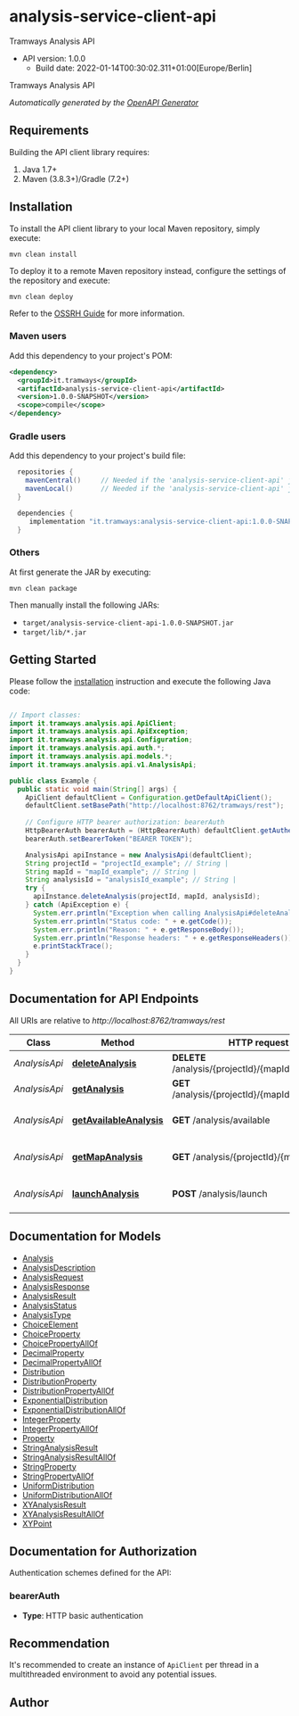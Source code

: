 # analysis-service-client-api

Tramways Analysis API
- API version: 1.0.0
  - Build date: 2022-01-14T00:30:02.311+01:00[Europe/Berlin]

Tramways Analysis API


*Automatically generated by the [OpenAPI Generator](https://openapi-generator.tech)*


## Requirements

Building the API client library requires:
1. Java 1.7+
2. Maven (3.8.3+)/Gradle (7.2+)

## Installation

To install the API client library to your local Maven repository, simply execute:

```shell
mvn clean install
```

To deploy it to a remote Maven repository instead, configure the settings of the repository and execute:

```shell
mvn clean deploy
```

Refer to the [OSSRH Guide](http://central.sonatype.org/pages/ossrh-guide.html) for more information.

### Maven users

Add this dependency to your project's POM:

```xml
<dependency>
  <groupId>it.tramways</groupId>
  <artifactId>analysis-service-client-api</artifactId>
  <version>1.0.0-SNAPSHOT</version>
  <scope>compile</scope>
</dependency>
```

### Gradle users

Add this dependency to your project's build file:

```groovy
  repositories {
    mavenCentral()     // Needed if the 'analysis-service-client-api' jar has been published to maven central.
    mavenLocal()       // Needed if the 'analysis-service-client-api' jar has been published to the local maven repo.
  }

  dependencies {
     implementation "it.tramways:analysis-service-client-api:1.0.0-SNAPSHOT"
  }
```

### Others

At first generate the JAR by executing:

```shell
mvn clean package
```

Then manually install the following JARs:

* `target/analysis-service-client-api-1.0.0-SNAPSHOT.jar`
* `target/lib/*.jar`

## Getting Started

Please follow the [installation](#installation) instruction and execute the following Java code:

```java

// Import classes:
import it.tramways.analysis.api.ApiClient;
import it.tramways.analysis.api.ApiException;
import it.tramways.analysis.api.Configuration;
import it.tramways.analysis.api.auth.*;
import it.tramways.analysis.api.models.*;
import it.tramways.analysis.api.v1.AnalysisApi;

public class Example {
  public static void main(String[] args) {
    ApiClient defaultClient = Configuration.getDefaultApiClient();
    defaultClient.setBasePath("http://localhost:8762/tramways/rest");
    
    // Configure HTTP bearer authorization: bearerAuth
    HttpBearerAuth bearerAuth = (HttpBearerAuth) defaultClient.getAuthentication("bearerAuth");
    bearerAuth.setBearerToken("BEARER TOKEN");

    AnalysisApi apiInstance = new AnalysisApi(defaultClient);
    String projectId = "projectId_example"; // String | 
    String mapId = "mapId_example"; // String | 
    String analysisId = "analysisId_example"; // String | 
    try {
      apiInstance.deleteAnalysis(projectId, mapId, analysisId);
    } catch (ApiException e) {
      System.err.println("Exception when calling AnalysisApi#deleteAnalysis");
      System.err.println("Status code: " + e.getCode());
      System.err.println("Reason: " + e.getResponseBody());
      System.err.println("Response headers: " + e.getResponseHeaders());
      e.printStackTrace();
    }
  }
}

```

## Documentation for API Endpoints

All URIs are relative to *http://localhost:8762/tramways/rest*

Class | Method | HTTP request | Description
------------ | ------------- | ------------- | -------------
*AnalysisApi* | [**deleteAnalysis**](docs/AnalysisApi.md#deleteAnalysis) | **DELETE** /analysis/{projectId}/{mapId}/{analysisId} | Deletes an analysis
*AnalysisApi* | [**getAnalysis**](docs/AnalysisApi.md#getAnalysis) | **GET** /analysis/{projectId}/{mapId}/{analysisId} | Gets an analysis
*AnalysisApi* | [**getAvailableAnalysis**](docs/AnalysisApi.md#getAvailableAnalysis) | **GET** /analysis/available | Gets available analysis
*AnalysisApi* | [**getMapAnalysis**](docs/AnalysisApi.md#getMapAnalysis) | **GET** /analysis/{projectId}/{mapId} | Gets project map analysis
*AnalysisApi* | [**launchAnalysis**](docs/AnalysisApi.md#launchAnalysis) | **POST** /analysis/launch | Launch selected analysis


## Documentation for Models

 - [Analysis](docs/Analysis.md)
 - [AnalysisDescription](docs/AnalysisDescription.md)
 - [AnalysisRequest](docs/AnalysisRequest.md)
 - [AnalysisResponse](docs/AnalysisResponse.md)
 - [AnalysisResult](docs/AnalysisResult.md)
 - [AnalysisStatus](docs/AnalysisStatus.md)
 - [AnalysisType](docs/AnalysisType.md)
 - [ChoiceElement](docs/ChoiceElement.md)
 - [ChoiceProperty](docs/ChoiceProperty.md)
 - [ChoicePropertyAllOf](docs/ChoicePropertyAllOf.md)
 - [DecimalProperty](docs/DecimalProperty.md)
 - [DecimalPropertyAllOf](docs/DecimalPropertyAllOf.md)
 - [Distribution](docs/Distribution.md)
 - [DistributionProperty](docs/DistributionProperty.md)
 - [DistributionPropertyAllOf](docs/DistributionPropertyAllOf.md)
 - [ExponentialDistribution](docs/ExponentialDistribution.md)
 - [ExponentialDistributionAllOf](docs/ExponentialDistributionAllOf.md)
 - [IntegerProperty](docs/IntegerProperty.md)
 - [IntegerPropertyAllOf](docs/IntegerPropertyAllOf.md)
 - [Property](docs/Property.md)
 - [StringAnalysisResult](docs/StringAnalysisResult.md)
 - [StringAnalysisResultAllOf](docs/StringAnalysisResultAllOf.md)
 - [StringProperty](docs/StringProperty.md)
 - [StringPropertyAllOf](docs/StringPropertyAllOf.md)
 - [UniformDistribution](docs/UniformDistribution.md)
 - [UniformDistributionAllOf](docs/UniformDistributionAllOf.md)
 - [XYAnalysisResult](docs/XYAnalysisResult.md)
 - [XYAnalysisResultAllOf](docs/XYAnalysisResultAllOf.md)
 - [XYPoint](docs/XYPoint.md)


## Documentation for Authorization

Authentication schemes defined for the API:
### bearerAuth

- **Type**: HTTP basic authentication


## Recommendation

It's recommended to create an instance of `ApiClient` per thread in a multithreaded environment to avoid any potential issues.

## Author



